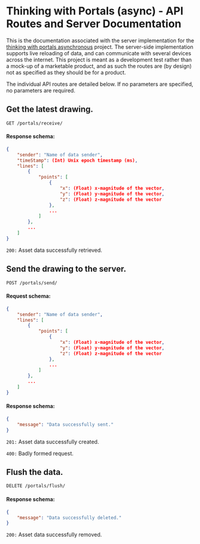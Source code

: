 # Thinking with Portals (async) - API Routes and Server Documentation

This is the documentation associated with the server implementation for the
[thinking with portals asynchronous](https://github.com/sharmavins23/ThinkingwithPortals_async)
project. The server-side implementation supports live reloading of data, and
can communicate with several devices across the internet. This project is meant
as a development test rather than a mock-up of a marketable product, and as such
the routes are (by design) not as specified as they should be for a product.

The individual API routes are detailed below. If no parameters are specified,
no parameters are required.

## Get the latest drawing.

`GET /portals/receive/`

#### Response schema:

```json
{
    "sender": "Name of data sender",
    "timeStamp": (Int) Unix epoch timestamp (ms),
    "lines": [
        {
            "points": [
                {
                    "x": (Float) x-magnitude of the vector,
                    "y": (Float) y-magnitude of the vector,
                    "z": (Float) z-magnitude of the vector
                },
                ...
            ]
        },
        ...
    ]
}
```

`200:` Asset data successfully retrieved.

## Send the drawing to the server.

`POST /portals/send/`

#### Request schema:

```json
{
    "sender": "Name of data sender",
    "lines": [
        {
            "points": [
                {
                    "x": (Float) x-magnitude of the vector,
                    "y": (Float) y-magnitude of the vector,
                    "z": (Float) z-magnitude of the vector
                },
                ...
            ]
        },
        ...
    ]
}
```

#### Response schema:

```json
{
    "message": "Data successfully sent."
}
```

`201:` Asset data successfully created.

`400:` Badly formed request.

## Flush the data.

`DELETE /portals/flush/`

#### Response schema:

```json
{
    "message": "Data successfully deleted."
}
```

`200:` Asset data successfully removed.
